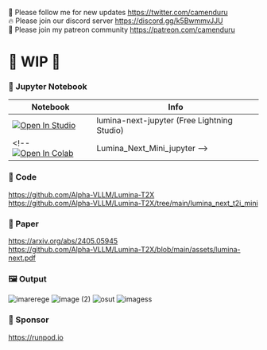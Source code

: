 🐣 Please follow me for new updates https://twitter.com/camenduru <br />
🔥 Please join our discord server https://discord.gg/k5BwmmvJJU <br />
🥳 Please join my patreon community https://patreon.com/camenduru <br />

# 🚦 WIP 🚦

### 🍊 Jupyter Notebook

| Notebook | Info
| --- | --- |
<a target="_blank" href="https://lightning.ai/camenduru/studios/lumina-next-jupyter"> <img src="https://pl-bolts-doc-images.s3.us-east-2.amazonaws.com/app-2/studio-badge.svg" alt="Open In Studio"/></a> | lumina-next-jupyter (Free Lightning Studio)
<!-- [![Open In Colab](https://colab.research.google.com/assets/colab-badge.svg)](https://colab.research.google.com/github/camenduru/Lumina-Next-jupyter/blob/main/Lumina_Next_Mini_jupyter.ipynb) | Lumina_Next_Mini_jupyter -->

### 🧬 Code
https://github.com/Alpha-VLLM/Lumina-T2X <br />
https://github.com/Alpha-VLLM/Lumina-T2X/tree/main/lumina_next_t2i_mini <br />

### 📄 Paper
https://arxiv.org/abs/2405.05945 <br />
https://github.com/Alpha-VLLM/Lumina-T2X/blob/main/assets/lumina-next.pdf <br />

### 🖼 Output
![imarerege](https://github.com/camenduru/Lumina-Next-jupyter/assets/54370274/7b1d7eb2-1e94-4230-bfd4-14dd41ca5ced)
![image (2)](https://github.com/camenduru/Lumina-Next-jupyter/assets/54370274/46cc2345-cb13-4871-804e-9a5dd452d64e)
![osut](https://github.com/camenduru/Lumina-Next-jupyter/assets/54370274/bfeb704f-a086-4ba3-b57b-5da935ecdede)
![imagess](https://github.com/camenduru/Lumina-Next-jupyter/assets/54370274/012ef2a1-9a2b-4444-b497-946f99f0d768)

### 🏢 Sponsor
https://runpod.io
